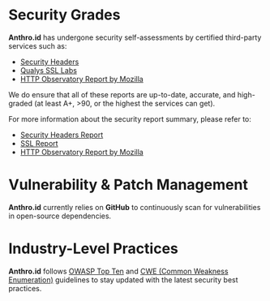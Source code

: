 # Security Grades
**Anthro.id** has undergone security self-assessments by certified third-party services such as:
- [Security Headers](https://securityheaders.com/)
- [Qualys SSL Labs](https://ssllabs.com)
- [HTTP Observatory Report by Mozilla](https://developer.mozilla.org/en-US/observatory/)

We do ensure that all of these reports are up-to-date, accurate, and high-graded (at least A+, >90, or the highest the services can get).

For more information about the security report summary, please refer to:
- [Security Headers Report](https://securityheaders.com/?q=https%3A%2F%2Fanthro.id&hide=on)
- [SSL Report](https://www.ssllabs.com/ssltest/analyze.html?d=anthro.id&hideResults=on)
- [HTTP Observatory Report by Mozilla](https://developer.mozilla.org/en-US/observatory/analyze?host=anthro.id)

# Vulnerability & Patch Management
**Anthro.id** currently relies on **GitHub** to continuously scan for vulnerabilities in open-source dependencies.

# Industry-Level Practices
**Anthro.id** follows [OWASP Top Ten](https://owasp.org/www-project-top-ten) and [CWE (Common Weakness Enumeration)](https://cwe.mitre.org/) guidelines to stay updated with the latest security best practices.